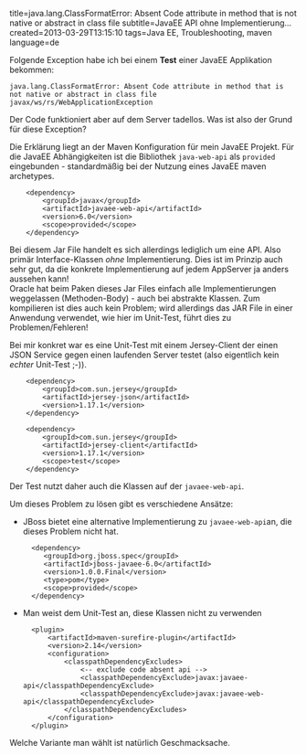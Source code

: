 title=java.lang.ClassFormatError: Absent Code attribute in method that is not native or abstract in class file
subtitle=JavaEE API ohne Implementierung...
created=2013-03-29T13:15:10
tags=Java EE, Troubleshooting, maven
language=de

Folgende Exception habe ich bei einem **Test** einer JavaEE Applikation bekommen:

`java.lang.ClassFormatError: Absent Code attribute in method that is not native or abstract in class file javax/ws/rs/WebApplicationException` 

Der Code funktioniert aber auf dem Server tadellos. Was ist also der Grund für diese Exception?

Die Erklärung liegt an der Maven Konfiguration für mein JavaEE Projekt. Für die JavaEE Abhängigkeiten ist die Bibliothek `java-web-api` als `provided` eingebunden - standardmäßig bei der Nutzung eines JavaEE maven archetypes.

		<dependency>
            <groupId>javax</groupId>
            <artifactId>javaee-web-api</artifactId>
            <version>6.0</version>
            <scope>provided</scope>
        </dependency>

Bei diesem Jar File handelt es sich allerdings lediglich um eine API. Also primär Interface-Klassen *ohne* Implementierung. Dies ist im Prinzip auch sehr gut, da die konkrete Implementierung auf jedem AppServer ja anders aussehen kann!  
Oracle hat beim Paken dieses Jar Files einfach alle Implementierungen weggelassen (Methoden-Body) - auch bei abstrakte Klassen. 
Zum kompilieren ist dies auch kein Problem; wird allerdings das JAR File in einer  Anwendung verwendet, wie hier im Unit-Test, führt dies zu Problemen/Fehleren!


Bei mir konkret war es eine Unit-Test mit einem Jersey-Client der einen JSON Service gegen einen laufenden Server testet (also eigentlich kein *echter* Unit-Test ;-)).

		<dependency>
			<groupId>com.sun.jersey</groupId>
			<artifactId>jersey-json</artifactId>
			<version>1.17.1</version>
		</dependency>
		
		<dependency>
			<groupId>com.sun.jersey</groupId>
			<artifactId>jersey-client</artifactId>
			<version>1.17.1</version>
			<scope>test</scope>
		</dependency>
		

Der Test nutzt daher auch die Klassen auf der `javaee-web-api`.

Um dieses Problem zu lösen gibt es verschiedene Ansätze: 

* JBoss bietet eine alternative Implementierung zu `javaee-web-api`an, die dieses Problem nicht hat.

		<dependency>
		   <groupId>org.jboss.spec</groupId>
		   <artifactId>jboss-javaee-6.0</artifactId>
		   <version>1.0.0.Final</version>
		   <type>pom</type>
		   <scope>provided</scope>
		</dependency>

* Man weist dem Unit-Test an, diese Klassen nicht zu verwenden

		<plugin>
            <artifactId>maven-surefire-plugin</artifactId>
            <version>2.14</version>
            <configuration>
                <classpathDependencyExcludes>
                    <-- exclude code absent api -->
                    <classpathDependencyExclude>javax:javaee-api</classpathDependencyExclude>
                    <classpathDependencyExclude>javax:javaee-web-api</classpathDependencyExclude>
                </classpathDependencyExcludes>
            </configuration>
        </plugin>


Welche Variante man wählt ist natürlich Geschmacksache.